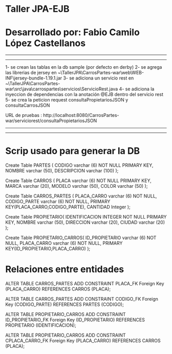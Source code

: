 # Taller JPA-EJB
# Desarrollado por: Fabio Camilo López Castellanos

-------------------------------------------------------------------------------------------------------------------------------------------
-------------------------------------------------------------------------------------------------------------------------------------------
1- se crean las tablas en la db sample (por defecto en derby)
2- se agrega las librerias de jersey en ~\TallerJPA\CarrosPartes-war\web\WEB-INF\jersey-bundle-1.19.1.jar
3- se adiciona un servicio rest en ~\TallerJPA\CarrosPartes-war\src\java\carrospartes\servicios\ServicioRest.java
4- se adiciona la inyeccion de dependencias con la anotación @EJB dentro del servicio rest
5- se crea la peticion request consultaPropietariosJSON y consultaCarrosJSON

URL de pruebas : http://localhost:8080/CarrosPartes-war/serviciorest/consultaPropietariosJSON

-------------------------------------------------------------------------------------------------------------------------------------------
-------------------------------------------------------------------------------------------------------------------------------------------


# Scrip usado para generar la DB


Create Table PARTES (
CODIGO  varchar (6) NOT NULL PRIMARY KEY,
NOMBRE  varchar (50),
DESCRIPCION varchar (100)
);

Create Table CARROS (
PLACA  varchar (6) NOT NULL PRIMARY KEY,
MARCA  varchar (20),
MODELO varchar (50),
COLOR  varchar (50)
);

Create Table CARROS_PARTES (
PLACA_CARRO  varchar (6) NOT NULL,
CODIGO_PARTE  varchar (6) NOT NULL,
PRIMARY KEY(PLACA_CARRO,CODIGO_PARTE),
CANTIDAD Integer
);

Create Table PROPIETARIO(
IDENTIFICACION  INTEGER NOT NULL PRIMARY KEY,
NOMBRE  varchar (50),
DIRECCION varchar (20),
CIUDAD varchar (20)
);

Create Table PROPIETARIO_CARROS(
ID_PROPIETARIO  varchar (6) NOT NULL,
PLACA_CARRO  varchar (6) NOT NULL,
PRIMARY KEY(ID_PROPIETARIO,PLACA_CARRO)
);


# Relaciones entre entidades

ALTER TABLE CARROS_PARTES ADD CONSTRAINT PLACA_FK
Foreign Key (PLACA_CARRO) REFERENCES CARROS (PLACA);

ALTER TABLE CARROS_PARTES ADD CONSTRAINT CODIGO_FK
Foreign Key (CODIGO_PARTE) REFERENCES PARTES (CODIGO);

ALTER TABLE PROPIETARIO_CARROS ADD CONSTRAINT ID_PROPIETARIO_FK
Foreign Key (ID_PROPIETARIO) REFERENCES PROPIETARIO (IDENTIFICACION);

ALTER TABLE PROPIETARIO_CARROS ADD CONSTRAINT CPLACA_CARRO_FK
Foreign Key (PLACA_CARRO) REFERENCES CARROS (PLACA);
